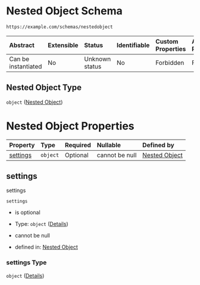 # Nested Object Schema

```txt
https://example.com/schemas/nestedobject
```



| Abstract            | Extensible | Status         | Identifiable | Custom Properties | Additional Properties | Access Restrictions | Defined In                                                                                 |
| :------------------ | :--------- | :------------- | :----------- | :---------------- | :-------------------- | :------------------ | :----------------------------------------------------------------------------------------- |
| Can be instantiated | No         | Unknown status | No           | Forbidden         | Forbidden             | none                | [nestedobj.schema.json](../generated-schemas/nestedobj.schema.json "open original schema") |

## Nested Object Type

`object` ([Nested Object](nestedobj.md))

# Nested Object Properties

| Property              | Type     | Required | Nullable       | Defined by                                                                                                        |
| :-------------------- | :------- | :------- | :------------- | :---------------------------------------------------------------------------------------------------------------- |
| [settings](#settings) | `object` | Optional | cannot be null | [Nested Object](nestedobj-properties-settings.md "https://example.com/schemas/nestedobject#/properties/settings") |

## settings

settings

`settings`

*   is optional

*   Type: `object` ([Details](nestedobj-properties-settings.md))

*   cannot be null

*   defined in: [Nested Object](nestedobj-properties-settings.md "https://example.com/schemas/nestedobject#/properties/settings")

### settings Type

`object` ([Details](nestedobj-properties-settings.md))
